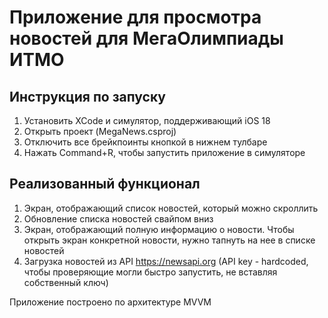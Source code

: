 # Приложение для просмотра новостей для МегаОлимпиады ИТМО
## Инструкция по запуску
1. Установить XCode и симулятор, поддерживающий iOS 18
2. Открыть проект (MegaNews.csproj)
3. Отключить все брейкпоинты кнопкой в нижнем тулбаре
4. Нажать Command+R, чтобы запустить приложение в симуляторе

## Реализованный функционал
1. Экран, отображающий список новостей, который можно скроллить
2. Обновление списка новостей свайпом вниз
3. Экран, отображающий полную информацию о новости. Чтобы открыть экран конкретной новости, нужно тапнуть на нее в списке новостей
4. Загрузка новостей из API https://newsapi.org (API key - hardcoded, чтобы проверяющие могли быстро запустить, не вставляя собственный ключ)

Приложение построено по архитектуре MVVM
